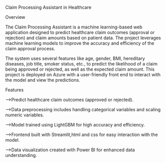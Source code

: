 Claim Processing Assistant in Healthcare

Overview

  The Claim Processing Assistant is a machine learning-based web application designed to predict healthcare claim outcomes (approval or rejection) and claim amounts based on patient data. The       project leverages machine learning models to improve the accuracy and efficiency of the claim approval process.
  
  The system uses several features like age, gender, BMI, hereditary diseases, job title, smoker status, etc., to predict the likelihood of a claim being approved or rejected, as well as the        expected claim amount. This project is deployed on Azure with a user-friendly front end to interact with the model and view the predictions.

Features

  -->Predict healthcare claim outcomes (approved or rejected).

  -->Data preprocessing includes handling categorical variables and scaling numeric variables.

  -->Model trained using LightGBM for high accuracy and efficiency.

  -->Frontend built with Streamlit,html and css for easy interaction with the model.

  -->Data visualization created with Power BI for enhanced data understanding.

